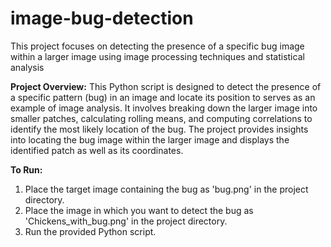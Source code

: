 # image-bug-detection
This project focuses on detecting the presence of a specific bug image within a larger image using image processing techniques and statistical analysis

**Project Overview:** This Python script is designed to detect the presence of a specific pattern (bug) in an image and locate its position to serves as an example of image analysis.  It involves breaking down the larger image into smaller patches, calculating rolling means, and computing correlations to identify the most likely location of the bug. The project provides insights into locating the bug image within the larger image and displays the identified patch as well as its coordinates.

**To Run:**
1. Place the target image containing the bug as 'bug.png' in the project directory.
2. Place the image in which you want to detect the bug as 'Chickens_with_bug.png' in the project directory.
3. Run the provided Python script.


